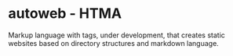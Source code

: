 # autoweb - HTMA 

Markup language with tags, under development, that creates static websites based on directory structures and markdown language.